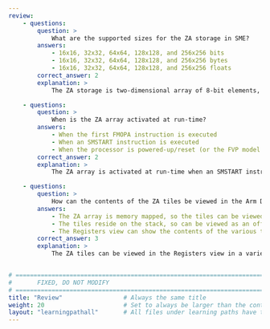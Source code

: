 ```yaml
---
review:
    - questions:
        question: >
            What are the supported sizes for the ZA storage in SME?
        answers:
            - 16x16, 32x32, 64x64, 128x128, and 256x256 bits
            - 16x16, 32x32, 64x64, 128x128, and 256x256 bytes
            - 16x16, 32x32, 64x64, 128x128, and 256x256 floats
        correct_answer: 2
        explanation: >
            The ZA storage is two-dimensional array of 8-bit elements, a power of two in the range 16 to 256 bytes.

    - questions:
        question: >
            When is the ZA array activated at run-time?
        answers:
            - When the first FMOPA instruction is executed
            - When an SMSTART instruction is executed
            - When the processor is powered-up/reset (or the FVP model is started)
        correct_answer: 2
        explanation: >
            The ZA array is activated at run-time when an SMSTART instruction is executed.

    - questions:
        question: >
            How can the contents of the ZA tiles be viewed in the Arm Debugger?
        answers:
            - The ZA array is memory mapped, so the tiles can be viewed by their address in the Memory view
            - The tiles reside on the stack, so can be viewed as an offset from the Stack Pointer
            - The Registers view can show the contents of the various tiles in a variety of formats
        correct_answer: 3
        explanation: >
            The ZA tiles can be viewed in the Registers view in a variety of formats.  Their contents can also be viewed in the Commands view by using `output` commands.


# ================================================================================
#       FIXED, DO NOT MODIFY
# ================================================================================
title: "Review"                 # Always the same title
weight: 20                      # Set to always be larger than the content in this path
layout: "learningpathall"       # All files under learning paths have this same wrapper
---
```

